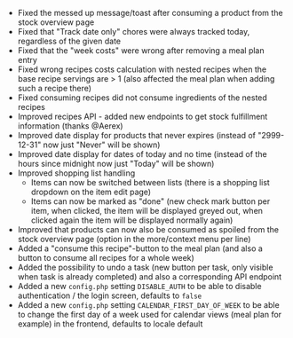 - Fixed the messed up message/toast after consuming a product from the stock overview page
- Fixed that "Track date only" chores were always tracked today, regardless of the given date
- Fixed that the "week costs" were wrong after removing a meal plan entry
- Fixed wrong recipes costs calculation with nested recipes when the base recipe servings are > 1 (also affected the meal plan when adding such a recipe there)
- Fixed consuming recipes did not consume ingredients of the nested recipes
- Improved recipes API - added new endpoints to get stock fulfillment information (thanks @Aerex)
- Improved date display for products that never expires (instead of "2999-12-31" now just "Never" will be shown)
- Improved date display for dates of today and no time (instead of the hours since midnight now just "Today" will be shown)
- Improved shopping list handling
  - Items can now be switched between lists (there is a shopping list dropdown on the item edit page)
  - Items can now be marked as "done" (new check mark button per item, when clicked, the item will be displayed greyed out, when clicked again the item will be displayed normally again)
- Improved that products can now also be consumed as spoiled from the stock overview page (option in the more/context menu per line)
- Added a "consume this recipe"-button to the meal plan (and also a button to consume all recipes for a whole week)
- Added the possibility to undo a task (new button per task, only visible when task is already completed) and also a corresponding API endpoint
- Added a new `config.php` setting `DISABLE_AUTH` to be able to disable authentication / the login screen, defaults to `false`
- Added a new `config.php` setting `CALENDAR_FIRST_DAY_OF_WEEK` to be able to change the first day of a week used for calendar views (meal plan for example) in the frontend, defaults to locale default
